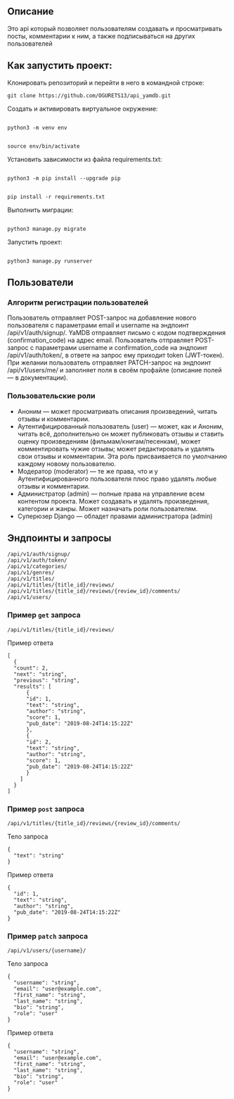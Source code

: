 ## Описание 

Это api который позволяет пользователям создавать и просматривать посты, комментарии к ним, а также подписываться на других пользователей 


## Как запустить проект: 

Клонировать репозиторий и перейти в него в командной строке: 

``` 
git clone https://github.com/OGURETS13/api_yamdb.git
``` 


Cоздать и активировать виртуальное окружение: 

``` 

python3 -m venv env 

``` 

 

``` 

source env/bin/activate 

``` 

 

Установить зависимости из файла requirements.txt: 

 

``` 

python3 -m pip install --upgrade pip 

``` 

 

``` 

pip install -r requirements.txt 

``` 

 

Выполнить миграции: 

 

``` 

python3 manage.py migrate 

``` 

 

Запустить проект: 

 

``` 

python3 manage.py runserver 

``` 

## Пользователи

### Алгоритм регистрации пользователей
Пользователь отправляет POST-запрос на добавление нового пользователя с параметрами email и username на эндпоинт /api/v1/auth/signup/.
YaMDB отправляет письмо с кодом подтверждения (confirmation_code) на адрес email.
Пользователь отправляет POST-запрос с параметрами username и confirmation_code на эндпоинт /api/v1/auth/token/, в ответе на запрос ему приходит token (JWT-токен).
При желании пользователь отправляет PATCH-запрос на эндпоинт /api/v1/users/me/ и заполняет поля в своём профайле (описание полей — в документации).

### Пользовательские роли
- Аноним — может просматривать описания произведений, читать отзывы и комментарии.
- Аутентифицированный пользователь (user) — может, как и Аноним, читать всё, дополнительно он может публиковать отзывы и ставить оценку произведениям (фильмам/книгам/песенкам), может комментировать чужие отзывы; может редактировать и удалять свои отзывы и комментарии. Эта роль присваивается по умолчанию каждому новому пользователю.
- Модератор (moderator) — те же права, что и у Аутентифицированного пользователя плюс право удалять любые отзывы и комментарии.
- Администратор (admin) — полные права на управление всем контентом проекта. Может создавать и удалять произведения, категории и жанры. Может назначать роли пользователям.
- Суперюзер Django — обладет правами администратора (admin)
 



## Эндпоинты и запросы
```
/api/v1/auth/signup/
/api/v1/auth/token/
/api/v1/categories/
/api/v1/genres/
/api/v1/titles/
/api/v1/titles/{title_id}/reviews/
/api/v1/titles/{title_id}/reviews/{review_id}/comments/
/api/v1/users/
```



### Пример `get` запроса 

`/api/v1/titles/{title_id}/reviews/` 

Пример ответа

```
[
  {
  "count": 2,
  "next": "string",
  "previous": "string",
  "results": [
      {
      "id": 1,
      "text": "string",
      "author": "string",
      "score": 1,
      "pub_date": "2019-08-24T14:15:22Z"
      },
      {
      "id": 2,
      "text": "string",
      "author": "string",
      "score": 1,
      "pub_date": "2019-08-24T14:15:22Z"
      }
    ]
  }
]
```


### Пример `post` запроса 

`/api/v1/titles/{title_id}/reviews/{review_id}/comments/` 

Тело запроса
```
{
  "text": "string"
}
```

Пример ответа

```
{
  "id": 1,
  "text": "string",
  "author": "string",
  "pub_date": "2019-08-24T14:15:22Z"
}
```

### Пример `patch` запроса

`/api/v1/users/{username}/` 

Тело запроса
```
{
  "username": "string",
  "email": "user@example.com",
  "first_name": "string",
  "last_name": "string",
  "bio": "string",
  "role": "user"
}
```

Пример ответа

```
{
  "username": "string",
  "email": "user@example.com",
  "first_name": "string",
  "last_name": "string",
  "bio": "string",
  "role": "user"
}
```

 

